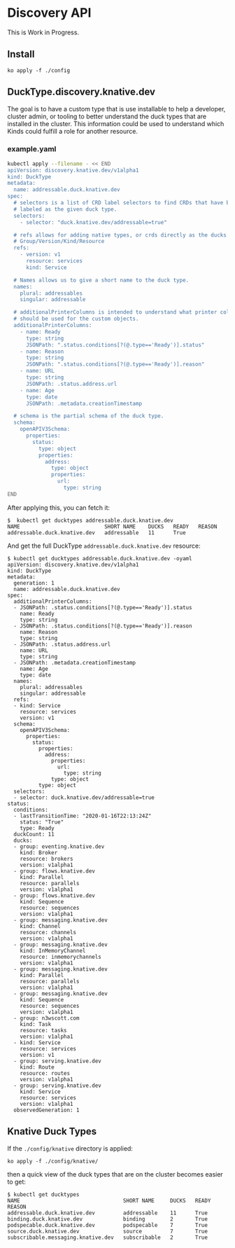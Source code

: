 # Discovery API

This is Work in Progress.

## Install

```shell script
ko apply -f ./config
```

## DuckType.discovery.knative.dev

The goal is to have a custom type that is use installable to help a developer, cluster admin, or tooling to better 
understand the duck types that are installed in the cluster. This information could be used to understand which Kinds
could fulfill a role for another resource. 

### example.yaml

```bash
kubectl apply --filename - << END
apiVersion: discovery.knative.dev/v1alpha1
kind: DuckType
metadata:
  name: addressable.duck.knative.dev
spec:
  # selectors is a list of CRD label selectors to find CRDs that have been
  # labeled as the given duck type.
  selectors:
    - selector: "duck.knative.dev/addressable=true"

  # refs allows for adding native types, or crds directly as the ducks via
  # Group/Version/Kind/Resource
  refs:
    - version: v1
      resource: services
      kind: Service

  # Names allows us to give a short name to the duck type.
  names:
    plural: addressables
    singular: addressable

  # additionalPrinterColumns is intended to understand what printer columns
  # should be used for the custom objects.
  additionalPrinterColumns:
    - name: Ready
      type: string
      JSONPath: ".status.conditions[?(@.type=='Ready')].status"
    - name: Reason
      type: string
      JSONPath: ".status.conditions[?(@.type=='Ready')].reason"
    - name: URL
      type: string
      JSONPath: .status.address.url
    - name: Age
      type: date
      JSONPath: .metadata.creationTimestamp

  # schema is the partial schema of the duck type.
  schema:
    openAPIV3Schema:
      properties:
        status:
          type: object
          properties:
            address:
              type: object
              properties:
                url:
                  type: string
END
```

After applying this, you can fetch it:

```shell
$  kubectl get ducktypes addressable.duck.knative.dev
NAME                           SHORT NAME    DUCKS   READY   REASON
addressable.duck.knative.dev   addressable   11      True
```

And get the full DuckType `addressable.duck.knative.dev` resource: 

```shell
$ kubectl get ducktypes addressable.duck.knative.dev -oyaml
apiVersion: discovery.knative.dev/v1alpha1
kind: DuckType
metadata:
  generation: 1
  name: addressable.duck.knative.dev
spec:
  additionalPrinterColumns:
  - JSONPath: .status.conditions[?(@.type=='Ready')].status
    name: Ready
    type: string
  - JSONPath: .status.conditions[?(@.type=='Ready')].reason
    name: Reason
    type: string
  - JSONPath: .status.address.url
    name: URL
    type: string
  - JSONPath: .metadata.creationTimestamp
    name: Age
    type: date
  names:
    plural: addressables
    singular: addressable
  refs:
  - kind: Service
    resource: services
    version: v1
  schema:
    openAPIV3Schema:
      properties:
        status:
          properties:
            address:
              properties:
                url:
                  type: string
              type: object
          type: object
  selectors:
  - selector: duck.knative.dev/addressable=true
status:
  conditions:
  - lastTransitionTime: "2020-01-16T22:13:24Z"
    status: "True"
    type: Ready
  duckCount: 11
  ducks:
  - group: eventing.knative.dev
    kind: Broker
    resource: brokers
    version: v1alpha1
  - group: flows.knative.dev
    kind: Parallel
    resource: parallels
    version: v1alpha1
  - group: flows.knative.dev
    kind: Sequence
    resource: sequences
    version: v1alpha1
  - group: messaging.knative.dev
    kind: Channel
    resource: channels
    version: v1alpha1
  - group: messaging.knative.dev
    kind: InMemoryChannel
    resource: inmemorychannels
    version: v1alpha1
  - group: messaging.knative.dev
    kind: Parallel
    resource: parallels
    version: v1alpha1
  - group: messaging.knative.dev
    kind: Sequence
    resource: sequences
    version: v1alpha1
  - group: n3wscott.com
    kind: Task
    resource: tasks
    version: v1alpha1
  - kind: Service
    resource: services
    version: v1
  - group: serving.knative.dev
    kind: Route
    resource: routes
    version: v1alpha1
  - group: serving.knative.dev
    kind: Service
    resource: services
    version: v1alpha1
  observedGeneration: 1
```

## Knative Duck Types

If the `./config/knative` directory is applied:

```shell
ko apply -f ./config/knative/
```

then a quick view of the duck types that are on the cluster becomes easier to get:

```shell
$ kubectl get ducktypes
NAME                                 SHORT NAME     DUCKS   READY   REASON
addressable.duck.knative.dev         addressable    11      True
binding.duck.knative.dev             binding        2       True
podspecable.duck.knative.dev         podspecable    7       True
source.duck.knative.dev              source         7       True
subscribable.messaging.knative.dev   subscribable   2       True
```
